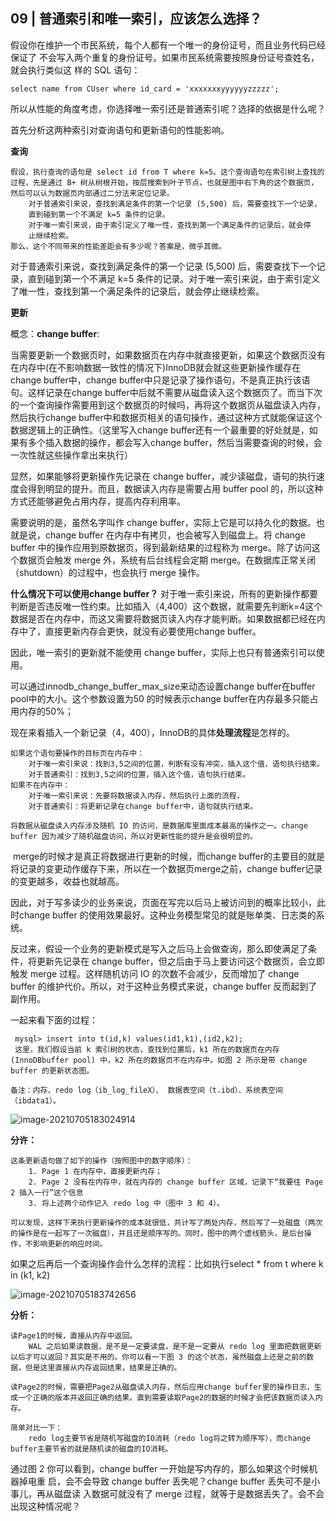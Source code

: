 ## 09 | 普通索引和唯一索引，应该怎么选择？

假设你在维护一个市民系统，每个人都有一个唯一的身份证号，而且业务代码已经保证了
不会写入两个重复的身份证号。如果市民系统需要按照身份证号查姓名，就会执行类似这
样的 SQL 语句：

```
select name from CUser where id_card = 'xxxxxxxyyyyyyzzzzz';
```

所以从性能的角度考虑，你选择唯一索引还是普通索引呢？选择的依据是什么呢？

首先分析这两种索引对查询语句和更新语句的性能影响。

**查询**

```
假设，执行查询的语句是 select id from T where k=5。这个查询语句在索引树上查找的过程，先是通过 B+ 树从树根开始，按层搜索到叶子节点，也就是图中右下角的这个数据页，然后可以认为数据页内部通过二分法来定位记录。
	对于普通索引来说，查找到满足条件的第一个记录 (5,500) 后，需要查找下一个记录，
    直到碰到第一个不满足 k=5 条件的记录。
    对于唯一索引来说，由于索引定义了唯一性，查找到第一个满足条件的记录后，就会停
    止继续检索。
那么，这个不同带来的性能差距会有多少呢？答案是，微乎其微。
```

对于普通索引来说，查找到满足条件的第一个记录 (5,500) 后，需要查找下一个记录，直到碰到第一个不满足 k=5 条件的记录。对于唯一索引来说，由于索引定义了唯一性，查找到第一个满足条件的记录后，就会停止继续检索。

**更新**

概念：**change buffer**:

​	当需要更新一个数据页时，如果数据页在内存中就直接更新，如果这个数据页没有在内存中(在不影响数据一致性的情况下)InnoDB就会就这些更新操作缓存在change buffer中，change buffer中只是记录了操作语句，不是真正执行该语句。这样记录在change buffer中后就不需要从磁盘读入这个数据页了。而当下次的一个查询操作需要用到这个数据页的时候吗，再将这个数据页从磁盘读入内存，然后执行change buffer中和数据页相关的语句操作，通过这种方式就能保证这个数据逻辑上的正确性。（这里写入change buffer还有一个最重要的好处就是，如果有多个插入数据的操作，都会写入change buffer，然后当需要查询的时候，会一次性就这些操作拿出来执行）

显然，如果能够将更新操作先记录在 change buffer，减少读磁盘，语句的执行速度会得到明显的提升。而且，数据读入内存是需要占用 buffer pool 的，所以这种方式还能够避免占用内存，提高内存利用率。

需要说明的是，虽然名字叫作 change buffer，实际上它是可以持久化的数据。也就是说，change buffer 在内存中有拷贝，也会被写入到磁盘上。将 change buffer 中的操作应用到原数据页，得到最新结果的过程称为 merge。除了访问这个数据页会触发 merge 外，系统有后台线程会定期 merge。在数据库正常关闭（shutdown）的过程中，也会执行 merge 操作。

**什么情况下可以使用change buffer？**
	对于唯一索引来说，所有的更新操作都要判断是否违反唯一性约束。比如插入（4,400）这个数据，就需要先判断k=4这个数据是否在内存中，而这又需要将数据页读入内存才能判断。如果数据都已经在内存中了，直接更新内存会更快，就没有必要使用change buffer。

因此，唯一索引的更新就不能使用 change buffer，实际上也只有普通索引可以使用。

可以通过innodb_change_buffer_max_size来动态设置change buffer在buffer pool中的大小。这个参数设置为50 的时候表示change buffer在内存最多只能占用内存的50%；

现在来看插入一个新记录（4，400），InnoDB的具体**处理流程**是怎样的。

```
如果这个语句要操作的目标页在内存中：
	对于唯一索引来说：找到3,5之间的位置，判断有没有冲突，插入这个值，语句执行结束。
	对于普通索引：找到3,5之间的位置，插入这个值，语句执行结束。
如果不在内存中：
	对于唯一索引来说：先要将数据读入内存，然后执行上面的流程，
	对于普通索引：将更新记录在change buffer中，语句就执行结束。
	
将数据从磁盘读入内存涉及随机 IO 的访问，是数据库里面成本最高的操作之一。change
buffer 因为减少了随机磁盘访问，所以对更新性能的提升是会很明显的。
```

​	merge的时候才是真正将数据进行更新的时候，而change buffer的主要目的就是将记录的变更动作缓存下来，所以在一个数据页merge之前，change buffer记录的变更越多，收益也就越高。

因此，对于写多读少的业务来说，页面在写完以后马上被访问到的概率比较小，此时change buffer 的使用效果最好。这种业务模型常见的就是账单类、日志类的系统。

反过来，假设一个业务的更新模式是写入之后马上会做查询，那么即使满足了条件，将更新先记录在 change buffer，但之后由于马上要访问这个数据页，会立即触发 merge 过程。这样随机访问 IO 的次数不会减少，反而增加了 change buffer 的维护代价。所以，对于这种业务模式来说，change buffer 反而起到了副作用。

一起来看下面的过程：

```
 mysql> insert into t(id,k) values(id1,k1),(id2,k2);
 这里，我们假设当前 k 索引树的状态，查找到位置后，k1 所在的数据页在内存 (InnoDBbuffer pool) 中，k2 所在的数据页不在内存中。如图 2 所示是带 change buffer 的更新状态图。

备注：内存、redo log（ib_log_fileX）、 数据表空间（t.ibd）、系统表空间（ibdata1）。
```

![image-20210705183024914](C:\Users\86137\AppData\Roaming\Typora\typora-user-images\image-20210705183024914.png)

**分许：**

```
这条更新语句做了如下的操作（按照图中的数字顺序）：
    1. Page 1 在内存中，直接更新内存；
    2. Page 2 没有在内存中，就在内存的 change buffer 区域，记录下“我要往 Page 2 插入一行”这个信息
    3. 将上述两个动作记入 redo log 中（图中 3 和 4）。

可以发现，这样下来执行更新操作的成本就很低，共计写了两处内存，然后写了一处磁盘（两次的操作是在一起写了一次磁盘），并且还是顺序写的。同时，图中的两个虚线箭头，是后台操作，不影响更新的响应时间。
```

如果之后再后一个查询操作会什么怎样的流程：比如执行select * from t where k in (k1, k2)

![image-20210705183742656](C:\Users\86137\AppData\Roaming\Typora\typora-user-images\image-20210705183742656.png)

**分析：**

```
读Page1的时候，直接从内存中返回。   
	WAL 之后如果读数据，是不是一定要读盘，是不是一定要从 redo log 里面把数据更新以后才可以返回？其实是不用的。你可以看一下图 3 的这个状态，虽然磁盘上还是之前的数据，但是这里直接从内存返回结果，结果是正确的。
	
读Page2的时候，需要把Page2从磁盘读入内存，然后应用change buffer里的操作日志，生成一个正确的版本并返回正确的结果。直到需要读取Page2的数据的时候才会把该数据页读入内存。

简单对比一下：
	redo log主要节省是随机写磁盘的IO消耗（redo log将之转为顺序写），而change buffer主要节省的就是随机读的磁盘的IO消耗。
```



通过图 2 你可以看到，change buffer 一开始是写内存的，那么如果这个时候机器掉电重
启，会不会导致 change buffer 丢失呢？change buffer 丢失可不是小事儿，再从磁盘读
入数据可就没有了 merge 过程，就等于是数据丢失了。会不会出现这种情况呢？